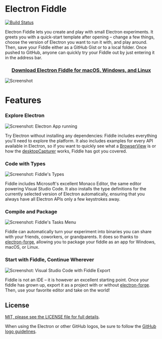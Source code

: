 # Electron Fiddle

[![Build Status](https://travis-ci.org/electron/fiddle.svg?branch=master)](https://travis-ci.org/electron/fiddle)

Electron Fiddle lets you create and play with small Electron experiments. It
greets you with a quick-start template after opening – change a few things,
choose the version of Electron you want to run it with, and play around. Then,
save your Fiddle either as a GitHub Gist or to a local folder. Once pushed to
GitHub, anyone can quickly try your Fiddle out by just entering it in the
address bar.

<h3 align="center">
  <a href="https://github.com/electron/fiddle/releases/tag/0.1">
  Download Electron Fiddle for macOS, Windows, and Linux
  </a>
</h3>

![Screenshot](https://user-images.githubusercontent.com/1426799/43873471-8893e3a8-9b3b-11e8-975b-e357f8039b5c.png)

# Features

### Explore Electron

![Screenshot: Electron App running](https://user-images.githubusercontent.com/1426799/43873856-5f66e56e-9b3d-11e8-8472-3a14d6a08c62.png)

Try Electron without installing any dependencies: Fiddle includes everything
you'll need to explore the platform. It also includes examples for every API
available in Electron, so if you want to quickly see what a
[BrowserView][BrowserView] is or how the [desktopCapturer][desktopCapturer]
works, Fiddle has got you covered.

### Code with Types

![Screenshot: Fiddle's Types](https://user-images.githubusercontent.com/1426799/43874324-10e46eae-9b40-11e8-962b-8c793d73c259.png)

Fiddle includes Microsoft's excellent Monaco Editor, the same editor powering
Visual Studio Code. It also installs the type definitions for the currently
selected version of Electron automatically, ensuring that you always have
all Electron APIs only a few keystrokes away.

### Compile and Package

![Screenshot: Fiddle's Tasks Menu](https://user-images.githubusercontent.com/1426799/43874349-3f5abd74-9b40-11e8-9225-ddd1f1087a47.png)

Fiddle can automatically turn your experiment into binaries you can share with
your friends, coworkers, or grandparents. It does so thanks to
[electron-forge][electron-forge], allowing you to package your fiddle as an
app for Windows, macOS, or Linux.

### Start with Fiddle, Continue Wherever

![Screenshot: Visual Studio Code with Fiddle Export](https://user-images.githubusercontent.com/1426799/43874411-9cfd5946-9b40-11e8-8797-dd4138e31933.png)

Fiddle is not an IDE – it is however an excellent starting point. Once your
fiddle has grown up, export it as a project with or without
[electron-forge][electron-forge]. Then, use your favorite editor and take on
the world!

## License

[MIT, please see the LICENSE file for full details](https://github.com/electron/fiddle/blob/master/LICENSE.md).

When using the Electron or other GitHub logos, be sure to follow the [GitHub
logo guidelines](https://github.com/logos).

[BrowserView]: https://electronjs.org/docs/api/browser-view
[desktopCapturer]: https://electronjs.org/docs/api/desktop-capturer
[electron-forge]:  https://electronforge.io/
